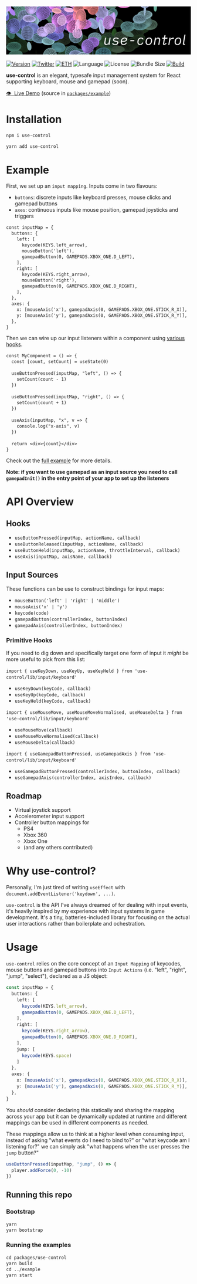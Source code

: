 <a href=""><img src="https://github.com/bfollington/use-control/raw/main/banner.png" /></a>
<br />

[![Version](https://img.shields.io/npm/v/use-control?style=flat&colorA=000000&colorB=000000)](https://npmjs.com/package/use-control)
[![Twitter](https://img.shields.io/twitter/follow/vivavolt?label=%40vivavolt&style=flat&colorA=000000&colorB=000000&logo=twitter&logoColor=000000)](https://twitter.com/vivavolt)
[![ETH](https://img.shields.io/badge/ETH-f5f5f5?style=flat&colorA=000000&colorB=000000)](https://blockchain.com/eth/address/0x981e493b795A7a28c43Bf8d7a8E125C419435Fa7)
![Language](https://img.shields.io/github/languages/top/bfollington/use-control?style=flat&colorA=000000&colorB=000000)
![License](https://img.shields.io/github/license/bfollington/use-control?style=flat&colorA=000000&colorB=000000)
![Bundle Size](https://img.shields.io/bundlephobia/min/use-control?style=flat&colorA=000000&colorB=000000)
[![Build](https://github.com/bfollington/use-control/workflows/Build/badge.svg)](https://github.com/bfollington/use-control/actions?query=workflow%3A%22Build%22)

<p><strong>use-control</strong> is an elegant, typesafe input management system for React supporting keyboard, mouse and gamepad (soon).</p>
  
<p><a href="https://use-control.vercel.app/">👁 &nbsp;Live Demo</a> (source in <a href="https://github.com/bfollington/use-control/tree/main/packages/example"><code>packages/example</code></a>)</p>

# Installation
```
npm i use-control
```

```
yarn add use-control
```

# Example

First, we set up an `input mapping`. Inputs come in two flavours:
- `buttons`: discrete inputs like keyboard presses, mouse clicks and gamepad buttons
- `axes`: continuous inputs like mouse position, gamepad joysticks and triggers

```tsx
const inputMap = {
  buttons: {
    left: [
      keycode(KEYS.left_arrow),
      mouseButton('left'),
      gamepadButton(0, GAMEPADS.XBOX_ONE.D_LEFT),
    ],
    right: [
      keycode(KEYS.right_arrow),
      mouseButton('right'),
      gamepadButton(0, GAMEPADS.XBOX_ONE.D_RIGHT),
    ],
  },
  axes: {
    x: [mouseAxis('x'), gamepadAxis(0, GAMEPADS.XBOX_ONE.STICK_R_X)],
    y: [mouseAxis('y'), gamepadAxis(0, GAMEPADS.XBOX_ONE.STICK_R_Y)],
  },
}
```

Then we can wire up our input listeners within a component using [various hooks](#api-overview).

```tsx
const MyComponent = () => {
  const [count, setCount] = useState(0)

  useButtonPressed(inputMap, "left", () => {
    setCount(count - 1)
  })

  useButtonPressed(inputMap, "right", () => {
    setCount(count + 1)
  })

  useAxis(inputMap, "x", v => {
    console.log("x-axis", v)
  })

  return <div>{count}</div>
}
```

Check out the <a href="https://github.com/bfollington/use-control/tree/main/packages/example">full example</a> for more details. 

**Note: if you want to use gamepad as an input source you need to call `gamepadInit()` in the entry point of your app to set up the listeners**

# API Overview

## Hooks

- `useButtonPressed(inputMap, actionName, callback)`
- `useButtonReleased(inputMap, actionName, callback)`
- `useButtonHeld(inputMap, actionName, throttleInterval, callback)`
- `useAxis(inputMap, axisName, callback)`

## Input Sources

These functions can be use to construct bindings for input maps:

- `mouseButton('left' | 'right' | 'middle')`
- `mouseAxis('x' | 'y')`
- `keycode(code)`
- `gamepadButton(controllerIndex, buttonIndex)`
- `gamepadAxis(controllerIndex, buttonIndex)`

### Primitive Hooks

If you need to dig down and specifically target one form of input it _might_ be more useful to pick from this list:

`import { useKeyDown, useKeyUp, useKeyHeld } from 'use-control/lib/input/keyboard'`

- `useKeyDown(keyCode, callback)`
- `useKeyUp(keyCode, callback)`
- `useKeyHeld(keyCode, callback)`

`import { useMouseMove, useMouseMoveNormalised, useMouseDelta } from 'use-control/lib/input/keyboard'`

- `useMouseMove(callback)`
- `useMouseMoveNormalised(callback)`
- `useMouseDelta(callback)`
 
`import { useGamepadButtonPressed, useGamepadAxis } from 'use-control/lib/input/keyboard'`

- `useGamepadButtonPressed(controllerIndex, buttonIndex, callback)`
- `useGamepadAxis(controllerIndex, axisIndex, callback)`

## Roadmap

- Virtual joystick support
- Accelerometer input support
- Controller button mappings for
  - PS4
  - Xbox 360
  - Xbox One
  - (and any others contributed)

# Why use-control?

Personally, I'm just tired of writing `useEffect` with `document.addEventListener('keydown', ...)`.

`use-control` is the API I've always dreamed of for dealing with input events, it's heavily inspired by my experience with input systems in game development. It's a tiny, batteries-included library for focusing on the actual user interactions rather than boilerplate and ochestration.

# Usage 

`use-control` relies on the core concept of an `Input Mapping` of keycodes, mouse buttons and gamepad buttons into `Input Actions` (i.e. "left", "right", "jump", "select"), declared as a JS object:

```ts
const inputMap = {
  buttons: {
    left: [
      keycode(KEYS.left_arrow),
      gamepadButton(0, GAMEPADS.XBOX_ONE.D_LEFT),
    ],
    right: [
      keycode(KEYS.right_arrow),
      gamepadButton(0, GAMEPADS.XBOX_ONE.D_RIGHT),
    ],
    jump: [
      keycode(KEYS.space)
    ]
  },
  axes: {
    x: [mouseAxis('x'), gamepadAxis(0, GAMEPADS.XBOX_ONE.STICK_R_X)],
    y: [mouseAxis('y'), gamepadAxis(0, GAMEPADS.XBOX_ONE.STICK_R_Y)],
  },
}
```

You _should_ consider declaring this statically and sharing the mapping across your app but it can be dynamically updated at runtime and different mappings can be used in different components as needed.

These mappings allow us to think at a higher level when consuming input, instead of asking "what events do I need to bind to?" or "what keycode am I listening for?" we can simply ask "what happens when the user presses the `jump` button?"

```ts
useButtonPressed(inputMap, "jump", () => {
  player.addForce(0, -10)
})
```

## Running this repo

### Bootstrap

```
yarn
yarn bootstrap
```

### Running the examples

```
cd packages/use-control
yarn build
cd ../example
yarn start
```
